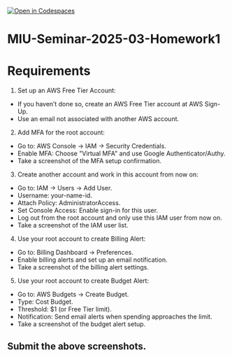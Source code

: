 [![Open in Codespaces](https://classroom.github.com/assets/launch-codespace-2972f46106e565e64193e422d61a12cf1da4916b45550586e14ef0a7c637dd04.svg)](https://classroom.github.com/open-in-codespaces?assignment_repo_id=18840324)
# MIU-Seminar-2025-03-Homework1
# Requirements
1. Set up an AWS Free Tier Account:
* If you haven’t done so, create an AWS Free Tier account at AWS Sign-Up.
* Use an email not associated with another AWS account.

2. Add MFA for the root account:
* Go to: AWS Console → IAM → Security Credentials.
* Enable MFA: Choose "Virtual MFA" and use Google Authenticator/Authy.
* Take a screenshot of the MFA setup confirmation.

3. Create another account and work in this account from now on:
* Go to: IAM → Users → Add User.
* Username: your-name-id.
* Attach Policy: AdministratorAccess.
* Set Console Access: Enable sign-in for this user.
* Log out from the root account and only use this IAM user from now on.
* Take a screenshot of the IAM user list.

4. Use your root account to create Billing Alert:
* Go to: Billing Dashboard → Preferences.
* Enable billing alerts and set up an email notification.
* Take a screenshot of the billing alert settings.

5. Use your root account to create Budget Alert:
* Go to: AWS Budgets → Create Budget.
* Type: Cost Budget.
* Threshold: $1 (or Free Tier limit).
* Notification: Send email alerts when spending approaches the limit.
* Take a screenshot of the budget alert setup.
## Submit the above screenshots.
